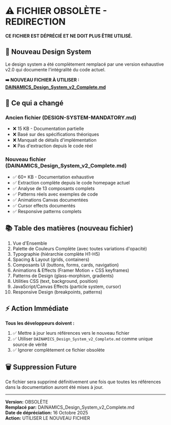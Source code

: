# ⚠️ FICHIER OBSOLÈTE - REDIRECTION

**CE FICHIER EST DÉPRÉCIÉ ET NE DOIT PLUS ÊTRE UTILISÉ.**

## 📌 Nouveau Design System

Le design system a été complètement remplacé par une version exhaustive v2.0 qui documente l'intégralité du code actuel.

**➡️ NOUVEAU FICHIER À UTILISER : [DAINAMICS_Design_System_v2_Complete.md](./DAINAMICS_Design_System_v2_Complete.md)**

## 🔄 Ce qui a changé

### Ancien fichier (DESIGN-SYSTEM-MANDATORY.md)
- ❌ 15 KB - Documentation partielle
- ❌ Basé sur des spécifications théoriques
- ❌ Manquait de détails d'implémentation
- ❌ Pas d'extraction depuis le code réel

### Nouveau fichier (DAINAMICS_Design_System_v2_Complete.md)
- ✅ 60+ KB - Documentation exhaustive
- ✅ Extraction complète depuis le code homepage actuel
- ✅ Analyse de 13 composants complets
- ✅ Patterns réels avec exemples de code
- ✅ Animations Canvas documentées
- ✅ Cursor effects documentés
- ✅ Responsive patterns complets

## 📚 Table des matières (nouveau fichier)

1. Vue d'Ensemble
2. Palette de Couleurs Complète (avec toutes variations d'opacité)
3. Typographie (hiérarchie complète H1-H5)
4. Spacing & Layout (grids, containers)
5. Composants UI (buttons, forms, cards, navigation)
6. Animations & Effects (Framer Motion + CSS keyframes)
7. Patterns de Design (glass-morphism, gradients)
8. Utilities CSS (text, background, position)
9. JavaScript/Canvas Effects (particle system, cursor)
10. Responsive Design (breakpoints, patterns)

## ⚡ Action Immédiate

**Tous les développeurs doivent :**
1. ✅ Mettre à jour leurs références vers le nouveau fichier
2. ✅ Utiliser `DAINAMICS_Design_System_v2_Complete.md` comme unique source de vérité
3. ✅ Ignorer complètement ce fichier obsolète

## 🗑️ Suppression Future

Ce fichier sera supprimé définitivement une fois que toutes les références dans la documentation auront été mises à jour.

---

**Version:** OBSOLÈTE  
**Remplacé par:** DAINAMICS_Design_System_v2_Complete.md  
**Date de dépréciation:** 16 Octobre 2025  
**Action:** UTILISER LE NOUVEAU FICHIER
